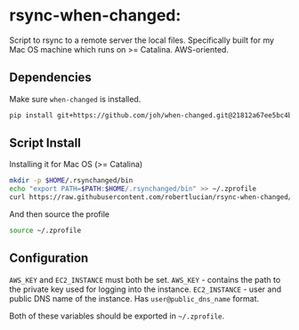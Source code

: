 # rsync-when-changed:

Script to rsync to a remote server the local files. Specifically built for my Mac OS machine which runs on >= Catalina. AWS-oriented.

## Dependencies

Make sure `when-changed` is installed.
```bash
pip install git+https://github.com/joh/when-changed.git@21812a67ee5bc4b56970843b86cedd4f8a733695
```

## Script Install

Installing it for Mac OS (>= Catalina)

```bash
mkdir -p $HOME/.rsynchanged/bin
echo "export PATH=$PATH:$HOME/.rsynchanged/bin" >> ~/.zprofile
curl https://raw.githubusercontent.com/robertlucian/rsync-when-changed/master/remote_sync -o $HOME/.rsynchanged/bin/remote_sync
```

And then source the profile

```bash
source ~/.zprofile
```

## Configuration

`AWS_KEY` and `EC2_INSTANCE` must both be set.
`AWS_KEY` - contains the path to the private key used for logging into the instance. 
`EC2_INSTANCE` - user and public DNS name of the instance. Has `user@public_dns_name` format.

Both of these variables should be exported in `~/.zprofile`.
